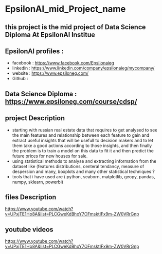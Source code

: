 # EpsilonAI_mid_Project_name
## this project is the mid project of Data Science Diploma At EpsilonAI Institue
## EpsilonAI profiles :
- facebook : https://www.facebook.com/Epsilonaieg
- linkedin : https://www.linkedin.com/company/epsilonaieg/mycompany/
- website :  https://www.epsiloneg.com/
- Github : 

## Data Science Diploma : https://www.epsiloneg.com/course/cdsp/

## project Description 
- starting with russian real estate data that requires to get analysed to see the main features and relationship between each feature to gain and extract useful
 insights that will be usefull to decision makers and to let them take a good actions according to those insights, and then finally the problem is to train a model on this data to fit it and then predict the future prices for new houses for sale. 
- using statistical methods to analyse and extracting information from the dataset like (features distributions, centeral tendancy, measure of despersion and many, boxplots and many other statistical techniques ?
- tools that i have used are ( python, seaborn, matplotlib, geopy, pandas, numpy, sklearn, powerbi)


## files Description
https://www.youtube.com/watch?v=UPxjTE1Ho8A&list=PLCGweKdBhoY7OFmsktIFx9m-ZW0VRrGnp

## youtube videos
https://www.youtube.com/watch?v=UPxjTE1Ho8A&list=PLCGweKdBhoY7OFmsktIFx9m-ZW0VRrGnp

